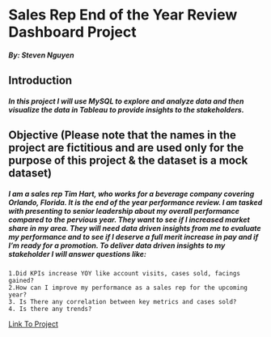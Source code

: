# Sales Rep End of the Year Review Dashboard Project
##### By: Steven Nguyen

## Introduction

##### In this project I will use MySQL to explore and analyze data and then visualize the data in Tableau to provide insights to the stakeholders.

## Objective (Please note that the names in the project are fictitious and are used only for the purpose of this project & the dataset is a mock dataset)
##### I am a sales rep Tim Hart, who works for a beverage company covering Orlando, Florida. It is the end of the year performance review. I am tasked with presenting to senior leadership about my overall performance compared to the pervious year. They want to see if I increased market share in my area. They will need data driven insights from me to evaluate my performance and to see if I deserve a full merit increase in pay and if I’m ready for a promotion. To deliver data driven insights to my stakeholder I will answer questions like:
	1.Did KPIs increase YOY like account visits, cases sold, facings gained?
	2.How can I improve my performance as a sales rep for the upcoming year?
	3. Is There any correlation between key metrics and cases sold?
	4. Is there any trends?

 [Link To Project](https://github.com/svn2233/rep_beverage_project/blob/915725a664550245b1ff94b97fb332086476735a/CLICK_HERE_project.md)
